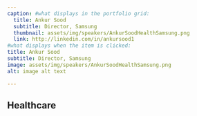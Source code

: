 ```yaml
---
caption: #what displays in the portfolio grid:
  title: Ankur Sood
  subtitle: Director, Samsung
  thumbnail: assets/img/speakers/AnkurSoodHealthSamsung.png
  link: http://linkedin.com/in/ankursood1
#what displays when the item is clicked:
title: Ankur Sood
subtitle: Director, Samsung
image: assets/img/speakers/AnkurSoodHealthSamsung.png
alt: image alt text

---
```


## Healthcare
